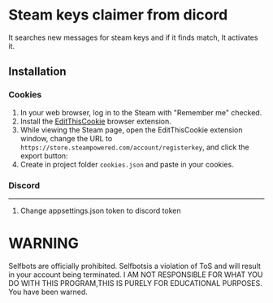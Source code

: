 
# Steam keys claimer from dicord
It searches new messages for steam keys and if it finds match, It activates it.

## Installation
### Cookies
1. In your web browser, log in to the Steam with "Remember me" checked.
1. Install the [EditThisCookie](http://www.editthiscookie.com/) browser extension.
1. While viewing the Steam page, open the EditThisCookie extension window, change the URL to `https://store.steampowered.com/account/registerkey`, and click the export button:
1. Create in project folder `cookies.json`  and paste in your cookies.
### Discord
___
1. Change appsettings.json token to discord token
# WARNING

Selfbots are officially prohibited. Selfbotsis a violation of ToS and will result in your account being terminated.
I AM NOT RESPONSIBLE FOR WHAT YOU DO WITH THIS PROGRAM,THIS IS PURELY FOR EDUCATIONAL PURPOSES.
You have been warned.
